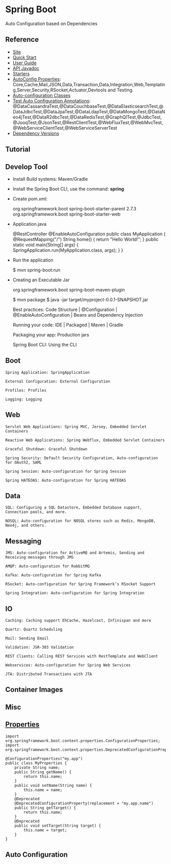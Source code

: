 # Spring Boot
Auto Configuration based on Dependencies

## Reference
- [Site](https://spring.io/projects/spring-boot/)
- [Quick Start](https://spring.io/quickstart)
- [User Guide](https://docs.spring.io/spring-boot/docs/current/reference/html/)
- [API Javadoc](https://docs.spring.io/spring-boot/docs/current/api/)
- [Starters]()
- [AutoConfig Properties](https://docs.spring.io/spring-boot/docs/current/reference/html/application-properties.html#appendix.application-properties):
Core,Cache,Mail,JSON,Data,Transaction,Data,Integration,Web,Templating,Server,Security,RSocket,Actuator,Devtools and Testing.
- [Auto-configuration Classes](https://docs.spring.io/spring-boot/docs/current/reference/html/auto-configuration-classes.html#appendix.auto-configuration-classes)
- [Test Auto Configuration Annotations](https://docs.spring.io/spring-boot/docs/current/reference/html/test-auto-configuration.html#appendix.test-auto-configuration):
@DataCassandraTest,@DataCouchbaseTest,@DataElasticsearchTest,@DataJdbcTest,@DataJpaTest,@DataLdapTest,@DataMongoTest,@DataNeo4jTest,@DataR2dbcTest,@DataRedisTest,@GraphQlTest,@JdbcTest,@JooqTest,@JsonTest,@RestClientTest,@WebFluxTest,@WebMvcTest,@WebServiceClientTest,@WebServiceServerTest
- [Dependency Versions](https://docs.spring.io/spring-boot/docs/current/reference/html/dependency-versions.html#appendix.dependency-versions)

## Tutorial


## Develop Tool
- Install Build systems: Maven/Gradle
- Install the Spring Boot CLI, use the command: **spring**
- Create pom.xml:

    <parent>
        <groupId>org.springframework.boot</groupId>
        <artifactId>spring-boot-starter-parent</artifactId>
        <version>2.7.3</version>
    </parent>

    <dependencies>
        <dependency>
            <groupId>org.springframework.boot</groupId>
            <artifactId>spring-boot-starter-web</artifactId>
        </dependency>
    </dependencies>

- Application.java

    @RestController
    @EnableAutoConfiguration
    public class MyApplication {
        @RequestMapping("/")
        String home() {  return "Hello World!"; }
        public static void main(String[] args) {
            SpringApplication.run(MyApplication.class, args);
        }
    }
- Run the application

    $ mvn spring-boot:run

- Creating an Executable Jar

    <build>
        <plugins>
            <plugin>
                <groupId>org.springframework.boot</groupId>
                <artifactId>spring-boot-maven-plugin</artifactId>
            </plugin>
        </plugins>
    </build>

    $ mvn package
    $ java -jar target/myproject-0.0.1-SNAPSHOT.jar


    Best practices: Code Structure | @Configuration | @EnableAutoConfiguration | Beans and Dependency Injection

    Running your code: IDE | Packaged | Maven | Gradle

    Packaging your app: Production jars

    Spring Boot CLI: Using the CLI
    
## Boot

    Spring Application: SpringApplication

    External Configuration: External Configuration

    Profiles: Profiles

    Logging: Logging

## Web


    Servlet Web Applications: Spring MVC, Jersey, Embedded Servlet Containers

    Reactive Web Applications: Spring Webflux, Embedded Servlet Containers

    Graceful Shutdown: Graceful Shutdown

    Spring Security: Default Security Configuration, Auto-configuration for OAuth2, SAML

    Spring Session: Auto-configuration for Spring Session

    Spring HATEOAS: Auto-configuration for Spring HATEOAS


## Data


    SQL: Configuring a SQL Datastore, Embedded Database support, Connection pools, and more.

    NOSQL: Auto-configuration for NOSQL stores such as Redis, MongoDB, Neo4j, and others.


## Messaging


    JMS: Auto-configuration for ActiveMQ and Artemis, Sending and Receiving messages through JMS

    AMQP: Auto-configuration for RabbitMQ

    Kafka: Auto-configuration for Spring Kafka

    RSocket: Auto-configuration for Spring Framework’s RSocket Support

    Spring Integration: Auto-configuration for Spring Integration


## IO


    Caching: Caching support EhCache, Hazelcast, Infinispan and more

    Quartz: Quartz Scheduling

    Mail: Sending Email

    Validation: JSR-303 Validation

    REST Clients: Calling REST Services with RestTemplate and WebClient

    Webservices: Auto-configuration for Spring Web Services

    JTA: Distributed Transactions with JTA


## Container Images

## Misc


## [Properties](https://docs.spring.io/spring-boot/docs/current/reference/html/configuration-metadata.html#appendix.configuration-metadata) 

    import org.springframework.boot.context.properties.ConfigurationProperties;
    import org.springframework.boot.context.properties.DeprecatedConfigurationProperty;

    @ConfigurationProperties("my.app")
    public class MyProperties {
        private String name;
        public String getName() {
            return this.name;
        }
        public void setName(String name) {
            this.name = name;
        }
        @Deprecated
        @DeprecatedConfigurationProperty(replacement = "my.app.name")
        public String getTarget() {
            return this.name;
        }
        @Deprecated
        public void setTarget(String target) {
            this.name = target;
        }
    }

## Auto Configuration
